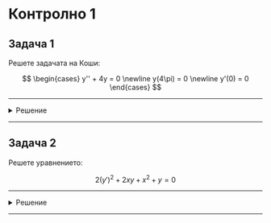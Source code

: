 # Контролно 1

## Задача 1

Решете задачата на Коши:

$$
\begin{cases}
y'' + 4y = 0 \newline
y(4\pi) = 0 \newline
y'(0) = 0
\end{cases}
$$

---

<details>
    <summary>Решение</summary>

Още няма решение :(
</details>

---

## Задача 2

Решете уравнението:

$$2(y')^2 + 2xy + x^2 + y = 0$$

---

<details>
    <summary>Решение</summary>

Още няма решение :(
</details>

---
